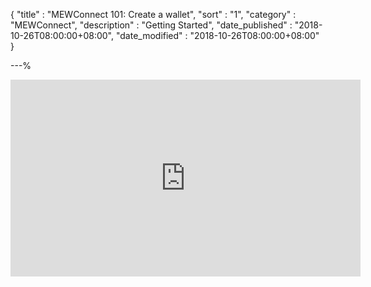 {
"title" : "MEWConnect 101: Create a wallet",
"sort" : "1",
"category" : "MEWConnect",
"description" : "Getting Started",
"date_published" : "2018-10-26T08:00:00+08:00",
"date_modified" : "2018-10-26T08:00:00+08:00"
}

---%

<div class="video__wrapper"><iframe width="560" height="315" src="https://www.youtube.com/embed/p2q6qrcKtj8" frameborder="0" allowfullscreen></iframe>
</div>
